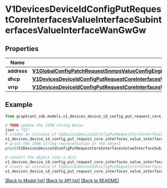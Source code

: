 # V1DevicesDeviceIdConfigPutRequestCoreInterfacesValueInterfaceSubinterfacesValueInterfaceWanGwGw


## Properties

Name | Type | Description | Notes
------------ | ------------- | ------------- | -------------
**address** | [**V1GlobalConfigPatchRequestSnmpsValueConfigEngineEndpointsValueEngineEndpointAddressesValue**](V1GlobalConfigPatchRequestSnmpsValueConfigEngineEndpointsValueEngineEndpointAddressesValue.md) |  | [optional] 
**dhcp** | [**V1DevicesDeviceIdConfigPutRequestCoreInterfacesValueInterfaceSubinterfacesValueInterfaceWanGwGwDhcp**](V1DevicesDeviceIdConfigPutRequestCoreInterfacesValueInterfaceSubinterfacesValueInterfaceWanGwGwDhcp.md) |  | [optional] 
**vrrp** | [**V1DevicesDeviceIdConfigPutRequestCoreInterfacesValueInterfaceSubinterfacesValueInterfaceWanGwGwVrrp**](V1DevicesDeviceIdConfigPutRequestCoreInterfacesValueInterfaceSubinterfacesValueInterfaceWanGwGwVrrp.md) |  | [optional] 

## Example

```python
from graphiant_sdk.models.v1_devices_device_id_config_put_request_core_interfaces_value_interface_subinterfaces_value_interface_wan_gw_gw import V1DevicesDeviceIdConfigPutRequestCoreInterfacesValueInterfaceSubinterfacesValueInterfaceWanGwGw

# TODO update the JSON string below
json = "{}"
# create an instance of V1DevicesDeviceIdConfigPutRequestCoreInterfacesValueInterfaceSubinterfacesValueInterfaceWanGwGw from a JSON string
v1_devices_device_id_config_put_request_core_interfaces_value_interface_subinterfaces_value_interface_wan_gw_gw_instance = V1DevicesDeviceIdConfigPutRequestCoreInterfacesValueInterfaceSubinterfacesValueInterfaceWanGwGw.from_json(json)
# print the JSON string representation of the object
print(V1DevicesDeviceIdConfigPutRequestCoreInterfacesValueInterfaceSubinterfacesValueInterfaceWanGwGw.to_json())

# convert the object into a dict
v1_devices_device_id_config_put_request_core_interfaces_value_interface_subinterfaces_value_interface_wan_gw_gw_dict = v1_devices_device_id_config_put_request_core_interfaces_value_interface_subinterfaces_value_interface_wan_gw_gw_instance.to_dict()
# create an instance of V1DevicesDeviceIdConfigPutRequestCoreInterfacesValueInterfaceSubinterfacesValueInterfaceWanGwGw from a dict
v1_devices_device_id_config_put_request_core_interfaces_value_interface_subinterfaces_value_interface_wan_gw_gw_from_dict = V1DevicesDeviceIdConfigPutRequestCoreInterfacesValueInterfaceSubinterfacesValueInterfaceWanGwGw.from_dict(v1_devices_device_id_config_put_request_core_interfaces_value_interface_subinterfaces_value_interface_wan_gw_gw_dict)
```
[[Back to Model list]](../README.md#documentation-for-models) [[Back to API list]](../README.md#documentation-for-api-endpoints) [[Back to README]](../README.md)


